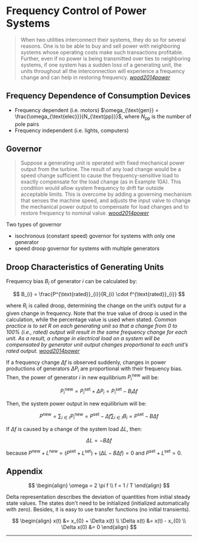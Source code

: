
# Frequency Control of Power Systems

> When two utilities interconnect their systems, they do so for several reasons. One is to be able to buy and sell power with neighboring systems whose operating costs make such transactions profitable. Further, even if no power is being transmitted over ties to neighboring systems, if one system has a sudden loss of a generating unit, the units throughout all the interconnection will experience a frequency change and can help in restoring frequency. [_wood2014power_]

## Frequency Dependence of Consumption Devices

- Frequency dependent (i.e. motors) $\omega_{\text{gen}} = \frac{\omega_{\text{elec}}}{N_{\text{pp}}}$, where $N_{\text{pp}}$ is the number of pole pairs
- Frequency independent (i.e. lights, computers)


## Governor

> Suppose a generating unit is operated with fixed mechanical power output from the turbine. The result of any load change would be a speed change sufficient to cause the frequency-sensitive load to exactly compensate for the load change (as in Example 10A). This condition would allow system frequency to drift far outside acceptable limits. This is overcome by adding a governing mechanism that senses the machine speed, and adjusts the input valve to change the mechanical power output to compensate for load changes and to restore frequency to nominal value. [_wood2014power_]

Two types of governor

- isochronous (constant speed) governor for systems with only one generator
- speed droop governor for systems with multiple generators

## Droop Characteristics of Generating Units

Frequency bias $B_{i}$ of generator $i$ can be calculated by:

$$
B_{i} = \frac{P^{\text{rated}}_{i}}{R_{i} \cdot f^{\text{rated}}_{i}}
$$

where $R_{i}$ is called droop, determining the change on the unit’s output for a given change in frequency. Note that the true value of droop is used in the calculation, while the percentage value is used when stated. _Common practice is to set R on each generating unit so that a change from 0 to 100% (i.e., rated) output will result in the same frequency change for each unit. As a result, a change in electrical load on a system will be compensated by generator unit output changes proportional to each unit’s rated output. [_wood2014power_]_

If a frequency change $\Delta f$ is observed suddenly, changes in power productions of generators $\Delta P_{i}$ are proportional with their frequency bias. Then, the power of generator $i$ in new equilibrium $P^{\text{new}}_{i}$ will be:

$$ P^{\text{new}}_{i} = P^{\text{set}}_{i} + \Delta P_{i} = P^{\text{set}}_{i} - B_{i} \Delta f $$

Then, the system power output in new equilibrium will be:

$$ P^{\text{new}} = \sum_{i \in I} P^{\text{new}}_{i} = P^{\text{set}} - \Delta f \sum_{i \in I} B_{i} = P^{\text{set}} - B \Delta f $$

If $\Delta f$ is caused by a change of the system load $\Delta L$, then:

$$ \Delta L = - B \Delta f $$

because $P^{\text{new}} + L^{\text{new}} = (P^{\text{set}} + L^{\text{set}}) + (\Delta L - B \Delta f) = 0$ and $P^{\text{set}} + L^{\text{set}} = 0$.

## Appendix

$$
\begin{align}
  \omega = 2 \pi f \\
  f = 1 / T
\end{align}
$$

Delta representation describes the deviation of quantities from initial steady state values. The states don't need to be initialized (initialized automatically with zero). Besides, it is easy to use transfer functions (no initial transients).

$$
\begin{align}
  x(t) &= x_{0} + \Delta x(t) \\
  \Delta x(t) &= x(t) - x_{0} \\
  \Delta x(0) &= 0
\end{align}
$$

---

[_wood2014power_]: https://github.com/edxu96/symposium/tree/master/bib/SDN.bib
